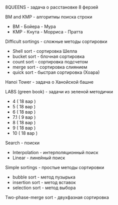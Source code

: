  8QUEENS - задача о расстановке 8 ферзей                        
 
 
 BM and KMP - алгоритмы поиска строки                           
 * BM - Бойера - Мура
 * KMP - Кнута - Морриса - Пратта
 
 
 Difficult sortings - сложные методы сортировки                
   * Shell sort - сортировка Шелла
   * bucket sort - блочная сортировка
   * count sort - сортировка подсчетом
   * merge sort - сортировка слиянием
   * quick sort - быстрая сортировка (Хоара)
   
   
 Hanoi Tower - задача о Ханойской башне                       
 
 
 LABS (green book) - задачи из зеленой методички
   * 4 ( 18 вар )                                            
   * 5 ( 18 вар )                                            
   * 6 ( 18 вар )
   * 7.1 ( 9 вар )
   * 8 ( 18 вар )
   * 9 ( 18 вар )
   * 10 ( 18 вар )
  
  
 Search  - поиски
   * Interpolation - интерполяционный поиск
   * Linear - линейный поиск
   
   
 Simple sortings - простые методы сортировки 
   * bubble sort - метод пузырька
   * insertion sort - метод вставок
   * selection sort - метод выбора
   
   
 Two-phase-merge sort - двухфазная сортировка
